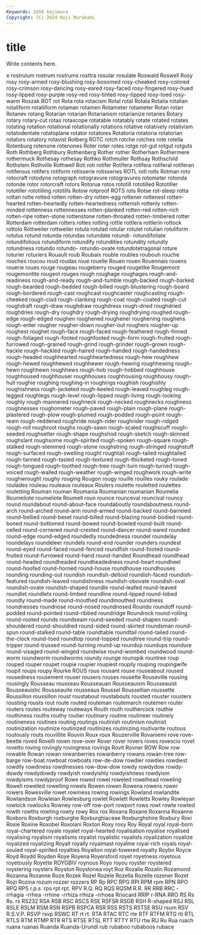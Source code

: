 ```yaml
---
Keywords: 3458 kojimura
Copyright: (C) 2024 Koji Murakami
---
```


# title

Write contents here.



e
rostrulum rostrum rostrums rosttra rosular rosulate Roswald Roswell Rosy rosy
rosy-armed rosy-blushing rosy-bosomed rosy-cheeked rosy-colored rosy-crimson rosy-dancing rosy-eared rosy-faced rosy-fingered
rosy-hued rosy-lipped rosy-purple rosy-red rosy-tinted rosy-tipped rosy-toed rosy-warm Roszak ROT
rot Rota rota rotacism Rotal rotal Rotala Rotalia rotalian rotaliform
rotaliiform rotaman rotamen Rotameter rotameter Rotan rotan Rotanev rotang Rotarian
rotarian Rotarianism rotarianize rotaries Rotary rotary rotary-cut rotas rotascope rotatable
rotatably rotate rotated rotates rotating rotation rotational rotationally rotations rotative
rotatively rotativism rotatodentate rotatoplane rotator rotatores Rotatoria rotatoria rotatorian rotators
rotatory rotavist Rotberg ROTC rotch rotche rotches rote rotella Rotenburg
rotenone rotenones Roter roter rotes rotge rot-gut rotgut rotguts Roth
Rothberg Rothbury Rothenberg Rother rother Rotherham Rothermere rothermuck Rothesay rothesay
Rothko Rothmuller Rothsay Rothschild Rothstein Rothville Rothwell Roti roti rotifer
Rotifera rotifera rotiferal rotiferan rotiferous rotifers rotiform rotisserie rotisseries ROTL
rotl rotls Rotman roto rotocraft rotodyne rotograph rotogravure rotogravures rotometer
rotonda rotonde rotor rotorcraft rotors Rotorua rotos rototill rototilled Rototiller
rototiller rototilling rototills Rotow rotproof ROTS rots Rotse rot-steep rotta
rottan rotte rotted rotten rotten-dry rotten-egg rottener rottenest rotten-hearted rotten-heartedly
rotten-heartedness rottenish rottenly rotten-minded rottenness rottennesses rotten-planked rotten-red rotten-rich rotten-ripe
rotten-stone rottenstone rotten-throated rotten-timbered rotter Rotterdam rotterdam rotters rottes rotting
rottle rottlera rottlerin rottock rottolo Rottweiler rottweiler rotula rotulad rotular
rotulet rotulian rotuliform rotulus rotund rotunda rotundas rotundate rotundi- rotundifoliate
rotundifolious rotundiform rotundify rotundities rotundity rotundly rotundness rotundo rotundo- rotundo-ovate
rotundotetragonal roture roturier roturiers Rouault roub Roubaix rouble roubles roubouh
rouche rouches roucou roud roudas roue rouelle Rouen rouen Rouennais
rouens rouerie roues rouge rougeau rougeberry rouged rougelike Rougemont rougemontite
rougeot rouges rough roughage roughages rough-and-readiness rough-and-ready rough-and-tumble rough-backed rough-barked
rough-bearded rough-bedded rough-billed rough-blustering rough-board rough-bordered rough-cast roughcast roughcaster roughcasting
rough-cheeked rough-clad rough-clanking rough-coat rough-coated rough-cut roughdraft rough-draw roughdraw roughdress
rough-dried roughdried roughdries rough-dry roughdry rough-drying roughdrying roughed rough-edge rough-edged
roughen roughened roughener roughening roughens rough-enter rougher rougher-down rougher-out roughers
rougher-up roughest roughet rough-face rough-faced rough-feathered rough-finned rough-foliaged rough-footed roughfooted
rough-form rough-fruited rough-furrowed rough-grained rough-grind rough-grinder rough-grown rough-hackle rough-hackled rough-haired
rough-handed rough-handedness rough-headed roughhearted roughheartedness rough-hew roughhew rough-hewed roughhewed roughhewer
rough-hewing roughhewing rough-hewn roughhewn roughhews rough-hob rough-hobbed roughhouse roughhoused roughhouser
roughhouses roughhousing roughhousy rough-hull roughie roughing roughing-in roughings roughish roughishly
roughishness rough-jacketed rough-keeled rough-leaved roughleg rough-legged roughlegs rough-level rough-lipped rough-living
rough-looking roughly rough-mannered roughneck rough-necked roughnecks roughness roughnesses roughometer rough-paved
rough-plain rough-plane rough-plastered rough-plow rough-plumed rough-podded rough-point rough-ream rough-reddened roughride
rough-rider roughrider rough-ridged rough-roll roughroot roughs rough-sawn rough-scaled roughscuff rough-seeded
roughsetter rough-shape roughshod rough-sketch rough-skinned roughslant roughsome rough-spirited rough-spoken rough-square
rough-stalked rough-stemmed rough-stone roughstring rough-stringed roughstuff rough-surfaced rough-swelling rought roughtail
rough-tailed roughtailed rough-tanned rough-tasted rough-textured rough-thicketed rough-toned rough-tongued rough-toothed rough-tree
rough-turn rough-turned rough-voiced rough-walled rough-weather rough-winged roughwork rough-write roughwrought roughy
rouging Rougon rougy rouille rouilles rouky roulade roulades rouleau rouleaus
rouleaux Roulers roulette rouletted roulettes rouletting Rouman rouman Roumania Roumanian
roumanian Roumelia Roumeliote roumeliote Roumell roun rounce rounceval rouncival rouncy
round roundabout round-about-face roundaboutly roundaboutness round-arch round-arched round-arm round-armed round-backed
round-barreled round-bellied round-beset round-billed round-blazing round-bodied round-boned round-bottomed round-bowed round-bowled
round-built round-celled round-cornered round-crested round-dancer round-eared rounded round-edge round-edged roundedly
roundedness roundel roundelay roundelays roundeleer roundels round-end rounder rounders roundest
round-eyed round-faced round-fenced roundfish round-footed round-fruited round-furrowed round-hand round-handed Roundhead
roundhead round-headed roundheaded roundheadedness round-heart roundheel round-hoofed round-horned round-house roundhouse
roundhouses rounding rounding-out roundish roundish-deltoid roundish-faced roundish-featured roundish-leaved roundishness roundish-obovate
roundish-oval roundish-ovate roundish-shaped roundle round-leafed round-leaved roundlet roundlets round-limbed roundline
round-lipped round-lobed roundly round-made round-mouthed roundmouthed roundness roundnesses roundnose round-nosed
roundnosed Roundo roundoff round-podded round-pointed round-ribbed roundridge Roundrock round-rolling round-rooted
rounds roundseam round-seeded round-shapen round-shouldered round-shouldred round-sided round-skirted roundsman round-spun
round-stalked round-table roundtable roundtail round-tailed round-the-clock round-toed roundtop round-topped roundtree
round-trip round-tripper round-trussed round-turning round-up roundup roundups roundure round-visaged round-winged
roundwise round-wombed roundwood round-worm roundworm roundworms roundy rounge rounspik rountree
roup rouped rouper roupet roupie roupier roupiest roupily rouping roupingwife
roupit roups roupy Rourke ROUS rous rousant rouse rouseabout roused
rousedness rousement rouser rousers rouses rousette Rouseville rousing rousingly Rousseau
rousseau Rousseauan Rousseauism Rousseauist Rousseauistic Rousseauite rousseaus Roussel Roussellian roussette
Roussillon roussillon roust roustabout roustabouts rousted rouster rousters rousting rousts
rout route routed routeman routemarch routemen router routers routes routeway
routeways Routh routh routhercock routhie routhiness rouths routhy routier routinary
routine routineer routinely routineness routines routing routings routinish routinism routinist
routinization routinize routinized routinizes routinizing routivarite routous routously routs rouvillite
Rouvin Roux roux Rouzerville Rovaniemi rove rove-beetle roved Rovelli roven
rove-over Rover rover rovers roves rovescio rovet rovetto roving rovingly
rovingness rovings Rovit Rovner ROW Row row rowable Rowan rowan
rowanberries rowanberry rowans rowan-tree row-barge row-boat rowboat rowboats row-de-dow rowdier
rowdies rowdiest rowdily rowdiness rowdinesses row-dow-dow rowdy rowdydow rowdy-dowdy rowdydowdy
rowdyish rowdyishly rowdyishness rowdyism rowdyisms rowdyproof Rowe rowed rowel roweled
rowelhead roweling Rowell rowelled rowelling rowels Rowen rowen Rowena rowens
rower rowers Rowesville rowet rowiness rowing rowings Rowland rowlandite Rowlandson
Rowleian Rowlesburg rowlet Rowlett Rowletts Rowley Rowleyan rowlock rowlocks Rowney
row-off row-port rowport rows rowt rowte rowted rowth rowths rowting
rowty rowy Rox rox Roxana Roxane Roxanna Roxanne Roxboro Roxburgh
roxburghe Roxburghiaceae Roxburghshire Roxbury Roxi Roxie Roxine Roxobel Roxolani Roxton
Roxy roxy Roy Royal royal royal-born royal-chartered royale royalet royal-hearted
royalisation royalise royalised royalising royalism royalisms royalist royalistic royalists royalization
royalize royalized royalizing Royall royally royalmast royalme royal-rich royals royal-souled
royal-spirited royalties Royalton royal-towered royalty Roybn Royce Royd Roydd Royden
Roye Royena Royersford royet royetness royetous royetously Royette ROYGBIV roynous
Royo royou royster roystered roystering roysters Royston Roystonea royt Roz
Rozalie Rozalin Rozamond Rozanna Rozanne Roze Rozek Rozel Rozele Rozella
Rozelle rozener Rozet Rozi Rozina rozum rozzer rozzers RP Rp
RPC RPG RPI RPM rpm RPN RPO RPQ RPS r.p.s.
rps rpt rpt. RPV R.Q. RQ RQS RQSM R.R. RR
RRB RRC -rrhagia -rrhea -rrhine -rrhiza rrhiza -rrhoea Rriocard RRIP
r-RNA RRO RS Rs Rs. rs RS232 RSA RSB RSC
RSCS RSE RSFSR RSGB RSH R-shaped RSJ RSL RSLE RSLM
RSM RSN RSPB RSPCA RSR RSS RSTS RSTSE RSU rsum
RSV R.S.V.P. RSVP rsvp RSWC RT rt rt. RTA RTAC
RTC rte RTF RTFM RTG rti RTL RTLS RTM RTMP
RTR RTS RTSE RTSL RTT RTTY RTU rtw RU Ru
Rua ruach ruana ruanas Ruanda Ruanda-Urundi rub rubaboo rubaboos rubace
